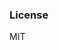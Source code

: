 ### License
MIT

[Facebook]:https://github.com/facebook/facebook-php-sdk-v4
[WIKI]:https://github.com/merlosy/laravel-restful-api-starter/wiki
[Laravel MongoDB]:https://github.com/jenssegers/laravel-mongodb
[Laravel]:http://laravel.com/docs/quick
[GitHub]:https://github.com/merlosy
[Starter API]:https://github.com/merlosy/laravel-restful-api-starter
[Postman]:https://chrome.google.com/webstore/detail/postman-rest-client/fdmmgilgnpjigdojojpjoooidkmcomcm



